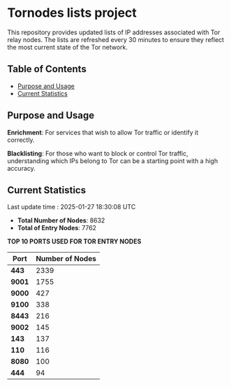# Tornodes lists project

This repository provides updated lists of IP addresses associated with Tor relay nodes. The lists are refreshed every 30 minutes to ensure they reflect the most current state of the Tor network.

## Table of Contents

- [Purpose and Usage](#purpose-and-usage)
- [Current Statistics](#current-statistics)


## Purpose and Usage

**Enrichment**: For services that wish to allow Tor traffic or identify it correctly.

**Blacklisting**: For those who want to block or control Tor traffic, understanding which IPs belong to Tor can be a starting point with a high accuracy.

## Current Statistics

Last update time : 2025-01-27 18:30:08 UTC

- **Total Number of Nodes**: 8632
- **Total of Entry Nodes**: 7762

**TOP 10 PORTS USED FOR TOR ENTRY NODES**

| **Port** | **Number of Nodes** |
|------|-----------------|
| **443**   | 2339  |
| **9001**   | 1755  |
| **9000**   | 427  |
| **9100**   | 338  |
| **8443**   | 216  |
| **9002**   | 145  |
| **143**   | 137  |
| **110**   | 116  |
| **8080**   | 100  |
| **444**   | 94  |

